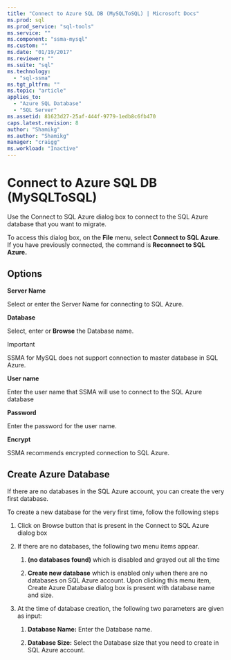 ```yaml
---
title: "Connect to Azure SQL DB (MySQLToSQL) | Microsoft Docs"
ms.prod: sql
ms.prod_service: "sql-tools"
ms.service: ""
ms.component: "ssma-mysql"
ms.custom: ""
ms.date: "01/19/2017"
ms.reviewer: ""
ms.suite: "sql"
ms.technology: 
  - "sql-ssma"
ms.tgt_pltfrm: ""
ms.topic: "article"
applies_to: 
  - "Azure SQL Database"
  - "SQL Server"
ms.assetid: 81623d27-25af-444f-9779-1edb8c6fb470
caps.latest.revision: 8
author: "Shamikg"
ms.author: "Shamikg"
manager: "craigg"
ms.workload: "Inactive"
---
```

# Connect to Azure SQL DB (MySQLToSQL)
Use the Connect to SQL Azure dialog box to connect to the SQL Azure database that you want to migrate.  
  
To access this dialog box, on the **File** menu, select **Connect to SQL Azure**. If you have previously connected, the command is **Reconnect to SQL Azure.**  
  
## Options  
**Server Name**  
  
Select or enter the Server Name for connecting to SQL Azure.  
  
**Database**  
  
Select, enter or **Browse** the Database name.  
  
> [!IMPORTANT]  
> SSMA for MySQL does not support connection to master database in SQL Azure.  
  
**User name**  
  
Enter the user name that SSMA will use to connect to the SQL Azure database  
  
**Password**  
  
Enter the password for the user name.  
  
**Encrypt**  
  
SSMA recommends encrypted connection to SQL Azure.  
  
## Create Azure Database  
If there are no databases in the SQL Azure account, you can create the very first database.  
  
To create a new database for the very first time, follow the following steps  
  
1.  Click on Browse button that is present in the Connect to SQL Azure dialog box  
  
2.  If there are no databases, the following two menu items appear.  
  
    1.  **(no databases found)** which is disabled and grayed out all the time  
  
    2.  **Create new database** which is enabled only when there are no databases on SQL Azure account. Upon clicking this menu item, Create Azure Database dialog box is present with database name and size.  
  
3.  At the time of database creation, the following two parameters are given as input:  
  
    1.  **Database Name:** Enter the Database name.  
  
    2.  **Database Size:** Select the Database size that you need to create in SQL Azure account.  
  
